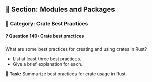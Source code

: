 ## 📘 Section: Modules and Packages  
### 🔹 Category: Crate Best Practices  
#### ❓ Question 140: Crate best practices

What are some best practices for creating and using crates in Rust?

- List at least three best practices.
- Give a brief explanation for each.

🔧 **Task:** Summarize best practices for crate usage in Rust.
